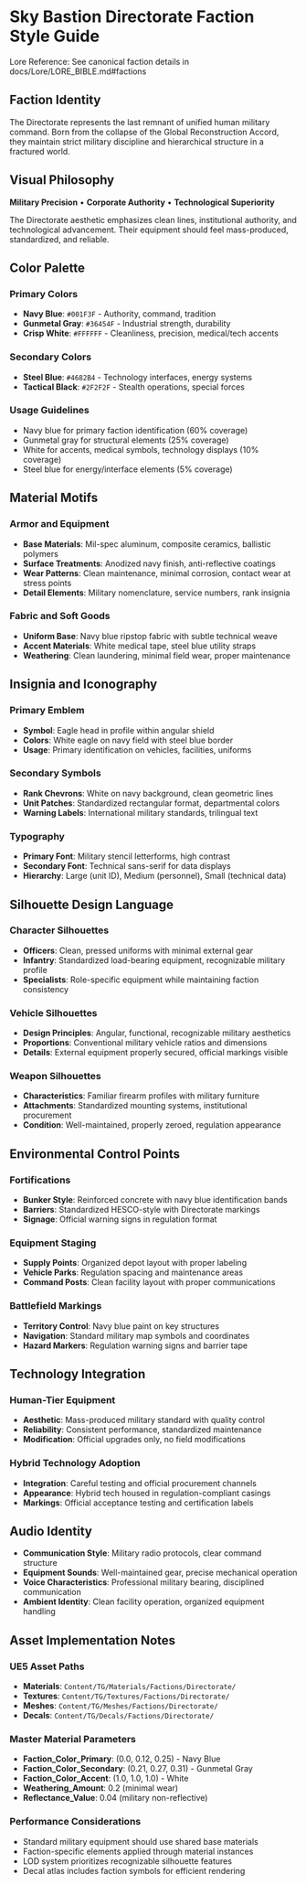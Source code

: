 # Sky Bastion Directorate Faction Style Guide

Lore Reference: See canonical faction details in docs/Lore/LORE_BIBLE.md#factions

## Faction Identity

The Directorate represents the last remnant of unified human military command. Born from the collapse of the Global Reconstruction Accord, they maintain strict military discipline and hierarchical structure in a fractured world.

## Visual Philosophy

**Military Precision** • **Corporate Authority** • **Technological Superiority**

The Directorate aesthetic emphasizes clean lines, institutional authority, and technological advancement. Their equipment should feel mass-produced, standardized, and reliable.

## Color Palette

### Primary Colors

- **Navy Blue**: `#001F3F` - Authority, command, tradition
- **Gunmetal Gray**: `#36454F` - Industrial strength, durability
- **Crisp White**: `#FFFFFF` - Cleanliness, precision, medical/tech accents

### Secondary Colors

- **Steel Blue**: `#4682B4` - Technology interfaces, energy systems
- **Tactical Black**: `#2F2F2F` - Stealth operations, special forces

### Usage Guidelines

- Navy blue for primary faction identification (60% coverage)
- Gunmetal gray for structural elements (25% coverage)
- White for accents, medical symbols, technology displays (10% coverage)
- Steel blue for energy/interface elements (5% coverage)

## Material Motifs

### Armor and Equipment

- **Base Materials**: Mil-spec aluminum, composite ceramics, ballistic polymers
- **Surface Treatments**: Anodized navy finish, anti-reflective coatings
- **Wear Patterns**: Clean maintenance, minimal corrosion, contact wear at stress points
- **Detail Elements**: Military nomenclature, service numbers, rank insignia

### Fabric and Soft Goods

- **Uniform Base**: Navy blue ripstop fabric with subtle technical weave
- **Accent Materials**: White medical tape, steel blue utility straps
- **Weathering**: Clean laundering, minimal field wear, proper maintenance

## Insignia and Iconography

### Primary Emblem

- **Symbol**: Eagle head in profile within angular shield
- **Colors**: White eagle on navy field with steel blue border
- **Usage**: Primary identification on vehicles, facilities, uniforms

### Secondary Symbols

- **Rank Chevrons**: White on navy background, clean geometric lines
- **Unit Patches**: Standardized rectangular format, departmental colors
- **Warning Labels**: International military standards, trilingual text

### Typography

- **Primary Font**: Military stencil letterforms, high contrast
- **Secondary Font**: Technical sans-serif for data displays
- **Hierarchy**: Large (unit ID), Medium (personnel), Small (technical data)

## Silhouette Design Language

### Character Silhouettes

- **Officers**: Clean, pressed uniforms with minimal external gear
- **Infantry**: Standardized load-bearing equipment, recognizable military profile
- **Specialists**: Role-specific equipment while maintaining faction consistency

### Vehicle Silhouettes

- **Design Principles**: Angular, functional, recognizable military aesthetics
- **Proportions**: Conventional military vehicle ratios and dimensions
- **Details**: External equipment properly secured, official markings visible

### Weapon Silhouettes

- **Characteristics**: Familiar firearm profiles with military furniture
- **Attachments**: Standardized mounting systems, institutional procurement
- **Condition**: Well-maintained, properly zeroed, regulation appearance

## Environmental Control Points

### Fortifications

- **Bunker Style**: Reinforced concrete with navy blue identification bands
- **Barriers**: Standardized HESCO-style with Directorate markings
- **Signage**: Official warning signs in regulation format

### Equipment Staging

- **Supply Points**: Organized depot layout with proper labeling
- **Vehicle Parks**: Regulation spacing and maintenance areas
- **Command Posts**: Clean facility layout with proper communications

### Battlefield Markings

- **Territory Control**: Navy blue paint on key structures
- **Navigation**: Standard military map symbols and coordinates
- **Hazard Markers**: Regulation warning signs and barrier tape

## Technology Integration

### Human-Tier Equipment

- **Aesthetic**: Mass-produced military standard with quality control
- **Reliability**: Consistent performance, standardized maintenance
- **Modification**: Official upgrades only, no field modifications

### Hybrid Technology Adoption

- **Integration**: Careful testing and official procurement channels
- **Appearance**: Hybrid tech housed in regulation-compliant casings
- **Markings**: Official acceptance testing and certification labels

## Audio Identity

- **Communication Style**: Military radio protocols, clear command structure
- **Equipment Sounds**: Well-maintained gear, precise mechanical operation
- **Voice Characteristics**: Professional military bearing, disciplined communication
- **Ambient Identity**: Clean facility operation, organized equipment handling

## Asset Implementation Notes

### UE5 Asset Paths

- **Materials**: `Content/TG/Materials/Factions/Directorate/`
- **Textures**: `Content/TG/Textures/Factions/Directorate/`
- **Meshes**: `Content/TG/Meshes/Factions/Directorate/`
- **Decals**: `Content/TG/Decals/Factions/Directorate/`

### Master Material Parameters

- **Faction_Color_Primary**: (0.0, 0.12, 0.25) - Navy Blue
- **Faction_Color_Secondary**: (0.21, 0.27, 0.31) - Gunmetal Gray
- **Faction_Color_Accent**: (1.0, 1.0, 1.0) - White
- **Weathering_Amount**: 0.2 (minimal wear)
- **Reflectance_Value**: 0.04 (military non-reflective)

### Performance Considerations

- Standard military equipment should use shared base materials
- Faction-specific elements applied through material instances
- LOD system prioritizes recognizable silhouette features
- Decal atlas includes faction symbols for efficient rendering
